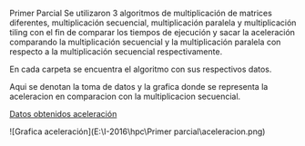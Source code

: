 Primer Parcial
Se utilizaron 3 algoritmos de multiplicación de matrices diferentes,
multiplicación secuencial, multiplicación paralela y multiplicación
tiling con el fin de comparar los tiempos de ejecución y sacar la
aceleración comparando la multiplicación secuencial y la multiplicación
paralela con respecto a la multiplicación secuencial respectivamente.

En cada carpeta se encuentra el algoritmo con sus respectivos datos.

Aqui se denotan la toma de datos y la grafica donde se representa la aceleracion en comparacion con la multiplicacion secuencial.

[Datos obtenidos aceleración](https://docs.google.com/spreadsheets/d/1VwPIax58od-4EpQKq0AsxRAumjRPU5qznPx5cSa6qJ0/edit#gid=0)

![Grafica aceleración](E:\I-2016\hpc\Primer parcial\aceleracion.png)

